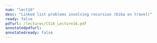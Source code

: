 ```yaml
---
num: "lect16"
desc: "Linked list problems involving recursion (Diba on travel)"
ready: false
pdfurl: /lectures/CS16_Lecture16.pdf
annotatedpdfurl: 
annotatedready: false
---
```


